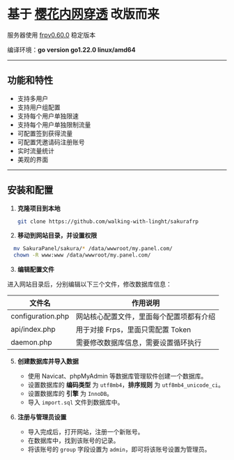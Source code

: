 # 基于 [樱花内网穿透](https://github.com/ZeroDream-CN/SakuraPanel) 改版而来

服务器使用 [frpv0.60.0](https://github.com/fatedier/frp/releases/tag/v0.60.0) 稳定版本

编译环境：**go version go1.22.0 linux/amd64**

---

## 功能和特性

- 支持多用户
- 支持用户组配置
- 支持每个用户单独限速
- 支持每个用户单独限制流量
- 可配置签到获得流量
- 可配置凭邀请码注册账号
- 实时流量统计
- 美观的界面

---

## 安装和配置

1. **克隆项目到本地**

   ```bash
   git clone https://github.com/walking-with-linght/sakurafrp
    ```
2. **移动到网站目录，并设置权限**

  ```bash
    mv SakuraPanel/sakura/* /data/wwwroot/my.panel.com/
    chown -R www:www /data/wwwroot/my.panel.com/
```

3. **编辑配置文件**

进入网站目录后，分别编辑以下三个文件，修改数据库信息：

| 文件名              | 作用说明                                  |
|--------------------|---------------------------------------|
| configuration.php  | 网站核心配置文件，里面每个配置项都有介绍      |
| api/index.php      | 用于对接 Frps，里面只需配置 Token            |
| daemon.php      | 需要修改数据库信息，需要设置循环执行    |

5. **创建数据库并导入数据**

   - 使用 Navicat、phpMyAdmin 等数据库管理软件创建一个数据库。
   - 设置数据库的 **编码类型** 为 `utf8mb4`，**排序规则** 为 `utf8mb4_unicode_ci`。
   - 设置数据库的 **引擎** 为 `InnoDB`。
   - 导入 `import.sql` 文件到数据库中。

   
6. **注册与管理员设置**

   - 导入完成后，打开网站，注册一个新账号。
   - 在数据库中，找到该账号的记录。
   - 将该账号的 `group` 字段设置为 `admin`，即可将该账号设置为管理员。










